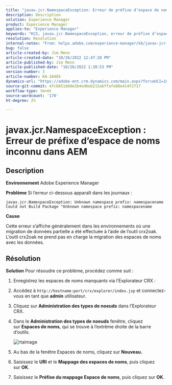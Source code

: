 ```yaml
---
title: "javax.jcr.NamespaceException: Erreur de préfixe d’espace de noms inconnu dans AEM"
description: Description
solution: Experience Manager
product: Experience Manager
applies-to: "Experience Manager"
keywords: "KCS, javax.jcr.NamespaceException, erreur de préfixe d’espace de noms inconnu, AEM, Adobe Experience Manager, dépannage"
resolution: Resolution
internal-notes: "From: helpx.adobe.com/experience-manager/kb/javax-jcr-NamespaceException-Unknown-namespace-prefix-error-in-AEM.html"
bug: false
article-created-by: Jim Menn
article-created-date: "10/26/2022 12:47:20 PM"
article-published-by: Jim Menn
article-published-date: "10/26/2022 1:30:53 PM"
version-number: 3
article-number: KA-16465
dynamics-url: "https://adobe-ent.crm.dynamics.com/main.aspx?forceUCI=1&pagetype=entityrecord&etn=knowledgearticle&id=bf4ce552-2c55-ed11-bba2-6045bd006b4b"
source-git-commit: 4fc6651ddde2b4ed6eb215abffafe88e414f2717
workflow-type: tm+mt
source-wordcount: '170'
ht-degree: 2%

---
```


# javax.jcr.NamespaceException : Erreur de préfixe d’espace de noms inconnu dans AEM

## Description


<b>Environnement</b>
Adobe Experience Manager

<b>Problème</b>
Si l’erreur ci-dessous apparaît dans les journaux :


```
javax.jcr.NamespaceException: Unknown namespace prefix: namespacename
Could not Build Package "Unknown namespace prefix: namespacename
```


<b>Cause</b>

Cette erreur s’affiche généralement dans les environnements où une migration de données partielle a été effectuée à l’aide de l’outil crx2oak.
L’outil crx2oak ne prend pas en charge la migration des espaces de noms avec les données.


## Résolution


<b>Solution</b>
Pour résoudre ce problème, procédez comme suit :

1. Enregistrez les espaces de noms manquants via l’Explorateur CRX :
2. Accédez à `http://hostname:port/crx/explorer/index.jsp` et connectez-vous en tant que <b>admin</b> utilisateur.
3. Cliquez sur <b>Administration des types de noeuds</b> dans l’Explorateur CRX.
4. Dans le <b>Administration des types de noeuds</b> fenêtre, cliquez sur <b>Espaces de noms</b>, qui se trouve à l’extrême droite de la barre d’outils.

   ![rtaimage](https://helpx.adobe.com/content/dam/help/en/experience-manager/kb/javax-jcr-NamespaceException-Unknown-namespace-prefix-error-in-AEM/_jcr_content/main-pars/procedure/proc_par/step_2/step_par/image/rtaimage.png "rtaimage")


5. Au bas de la fenêtre Espaces de noms, cliquez sur <b>Nouveau.</b>
6. Saisissez le <b>URI</b> et le <b>Mappage des espaces de noms</b>, puis cliquez sur <b>OK</b>.
7. Saisissez le <b>Préfixe du mappage Espace de noms</b>, puis cliquez sur <b>OK</b>.

